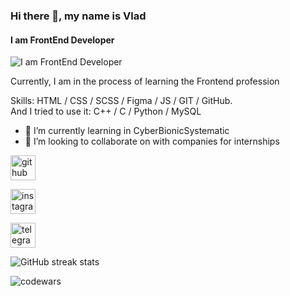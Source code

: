 ### Hi there 👋, my name is Vlad
#### I am FrontEnd Developer
![I am FrontEnd Developer](https://media.giphy.com/media/2IudUHdI075HL02Pkk/giphy.gif)

Currently, I am in the process of learning the Frontend profession

Skills: HTML / CSS / SCSS / Figma / JS / GIT / GitHub.<br>And I tried to use it: C++ / C / Python / MySQL

- 🌱 I’m currently learning in CyberBionicSystematic 
- 👯 I’m looking to collaborate on with companies for internships 


[<img src='https://cdn.jsdelivr.net/npm/simple-icons@3.0.1/icons/github.svg' alt='github' height='40'>](https://github.com/gluzik)  
 
[<img src='https://cdn.jsdelivr.net/npm/simple-icons@3.0.1/icons/instagram.svg' alt='instagram' height='40'>](https://www.instagram.com/gluziik/)  

[<img src='https://cdn.jsdelivr.net/npm/simple-icons@3.0.1/icons/telegram.svg' alt='telegram' height='40'>](https://t.me/gluziik)  

![GitHub streak stats](https://streak-stats.demolab.com/?user=gluzik)  

<img src="https://www.codewars.com/users/gluzik/badges/large" alt="codewars">

